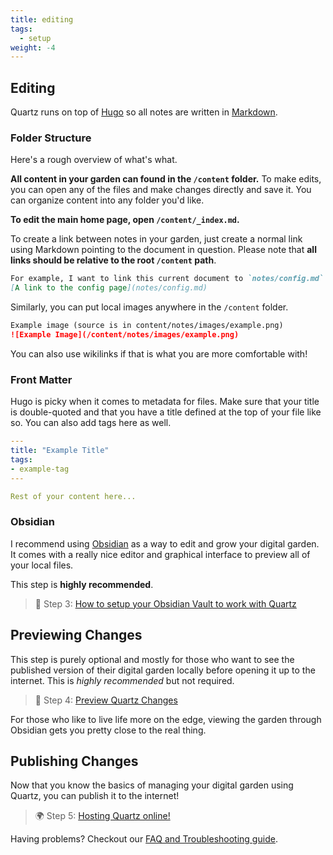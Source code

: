 ```yaml
---
title: editing
tags:
  - setup
weight: -4
---
```


## Editing

Quartz runs on top of [Hugo](https://gohugo.io/) so all notes are written in [Markdown](https://www.markdownguide.org/getting-started/).

### Folder Structure

Here's a rough overview of what's what.

**All content in your garden can found in the `/content` folder.** To make edits, you can open any of the files and make changes directly and save it. You can organize content into any folder you'd like.

**To edit the main home page, open `/content/_index.md`.**

To create a link between notes in your garden, just create a normal link using Markdown pointing to the document in question. Please note that **all links should be relative to the root `/content` path**. 

````markdown
For example, I want to link this current document to `notes/config.md`.
[A link to the config page](notes/config.md)
````

Similarly, you can put local images anywhere in the `/content` folder.

````markdown
Example image (source is in content/notes/images/example.png)
![Example Image](/content/notes/images/example.png)
````

You can also use wikilinks if that is what you are more comfortable with!

### Front Matter

Hugo is picky when it comes to metadata for files. Make sure that your title is double-quoted and that you have a title defined at the top of your file like so. You can also add tags here as well.

````yaml
---
title: "Example Title"
tags:
- example-tag
---

Rest of your content here...
````

### Obsidian

I recommend using [Obsidian](http://obsidian.md/) as a way to edit and grow your digital garden. It comes with a really nice editor and graphical interface to preview all of your local files.

This step is **highly recommended**.

 > 
 > 🔗 Step 3: [How to setup your Obsidian Vault to work with Quartz](Obsidian.md)

## Previewing Changes

This step is purely optional and mostly for those who want to see the published version of their digital garden locally before opening it up to the internet. This is *highly recommended* but not required.

 > 
 > 👀 Step 4: [Preview Quartz Changes](Preview-changes.md)

For those who like to live life more on the edge, viewing the garden through Obsidian gets you pretty close to the real thing.

## Publishing Changes

Now that you know the basics of managing your digital garden using Quartz, you can publish it to the internet!

 > 
 > 🌍 Step 5: [Hosting Quartz online!](Hosting.md)

Having problems? Checkout our [FAQ and Troubleshooting guide](Troubleshooting.md).
